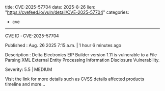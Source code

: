  
title: CVE-2025-57704
date: 2025-8-26
lien: "https://cvefeed.io/vuln/detail/CVE-2025-57704"
categories:
  - cve
---

CVE ID : CVE-2025-57704

Published :  Aug. 26
2025
7:15 a.m. | 1 hour
6 minutes ago

Description : Delta Electronics EIP Builder version 1.11 is vulnerable to a File Parsing XML External Entity Processing Information Disclosure Vulnerability.

Severity: 5.5 | MEDIUM

Visit the link for more details
such as CVSS details
affected products
timeline
and more...
